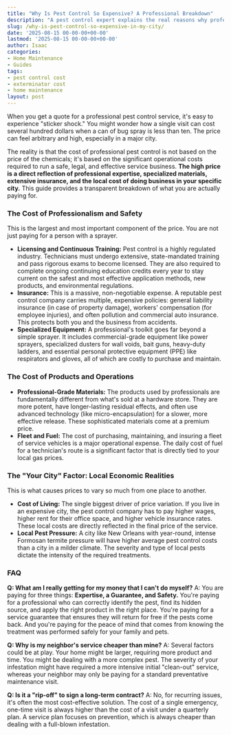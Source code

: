 ```yaml
---
title: "Why Is Pest Control So Expensive? A Professional Breakdown"
description: "A pest control expert explains the real reasons why professional service is so expensive, from the high cost of insurance and products to the local factors in your city."
slug: /why-is-pest-control-so-expensive-in-my-city/
date: '2025-08-15 00-00-00+00-00'
lastmod: '2025-08-15 00-00-00+00-00'
author: Isaac
categories:
- Home Maintenance
- Guides
tags:
- pest control cost
- exterminator cost
- home maintenance
layout: post
---
```

When you get a quote for a professional pest control service, it's easy to experience "sticker shock." You might wonder how a single visit can cost several hundred dollars when a can of bug spray is less than ten. The price can feel arbitrary and high, especially in a major city.

The reality is that the cost of professional pest control is not based on the price of the chemicals; it's based on the significant operational costs required to run a safe, legal, and effective service business. **The high price is a direct reflection of professional expertise, specialized materials, extensive insurance, and the local cost of doing business in your specific city.** This guide provides a transparent breakdown of what you are actually paying for.

### The Cost of Professionalism and Safety

This is the largest and most important component of the price. You are not just paying for a person with a sprayer.

*   **Licensing and Continuous Training:** Pest control is a highly regulated industry. Technicians must undergo extensive, state-mandated training and pass rigorous exams to become licensed. They are also required to complete ongoing continuing education credits every year to stay current on the safest and most effective application methods, new products, and environmental regulations.
*   **Insurance:** This is a massive, non-negotiable expense. A reputable pest control company carries multiple, expensive policies: general liability insurance (in case of property damage), workers' compensation (for employee injuries), and often pollution and commercial auto insurance. This protects both you and the business from accidents.
*   **Specialized Equipment:** A professional's toolkit goes far beyond a simple sprayer. It includes commercial-grade equipment like power sprayers, specialized dusters for wall voids, bait guns, heavy-duty ladders, and essential personal protective equipment (PPE) like respirators and gloves, all of which are costly to purchase and maintain.

### The Cost of Products and Operations

*   **Professional-Grade Materials:** The products used by professionals are fundamentally different from what's sold at a hardware store. They are more potent, have longer-lasting residual effects, and often use advanced technology (like micro-encapsulation) for a slower, more effective release. These sophisticated materials come at a premium price.
*   **Fleet and Fuel:** The cost of purchasing, maintaining, and insuring a fleet of service vehicles is a major operational expense. The daily cost of fuel for a technician's route is a significant factor that is directly tied to your local gas prices.

### The "Your City" Factor: Local Economic Realities

This is what causes prices to vary so much from one place to another.

*   **Cost of Living:** The single biggest driver of price variation. If you live in an expensive city, the pest control company has to pay higher wages, higher rent for their office space, and higher vehicle insurance rates. These local costs are directly reflected in the final price of the service.
*   **Local Pest Pressure:** A city like New Orleans with year-round, intense Formosan termite pressure will have higher average pest control costs than a city in a milder climate. The severity and type of local pests dictate the intensity of the required treatments.

### FAQ

**Q: What am I really getting for my money that I can't do myself?**
A: You are paying for three things: **Expertise, a Guarantee, and Safety.** You're paying for a professional who can correctly identify the pest, find its hidden source, and apply the right product in the right place. You're paying for a service guarantee that ensures they will return for free if the pests come back. And you're paying for the peace of mind that comes from knowing the treatment was performed safely for your family and pets.

**Q: Why is my neighbor's service cheaper than mine?**
A: Several factors could be at play. Your home might be larger, requiring more product and time. You might be dealing with a more complex pest. The severity of your infestation might have required a more intensive initial "clean-out" service, whereas your neighbor may only be paying for a standard preventative maintenance visit.

**Q: Is it a "rip-off" to sign a long-term contract?**
A: No, for recurring issues, it's often the most cost-effective solution. The cost of a single emergency, one-time visit is always higher than the cost of a visit under a quarterly plan. A service plan focuses on prevention, which is always cheaper than dealing with a full-blown infestation.